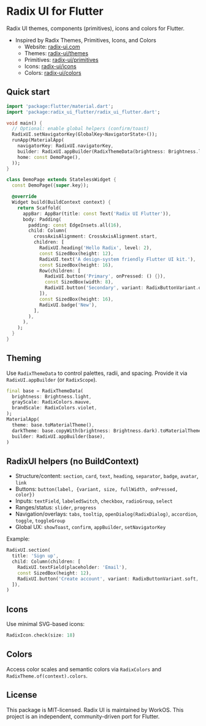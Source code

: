 # Radix UI for Flutter

Radix UI themes, components (primitives), icons and colors for Flutter.

- Inspired by Radix Themes, Primitives, Icons, and Colors
  - Website: [radix-ui.com](https://www.radix-ui.com/)
  - Themes: [radix-ui/themes](https://github.com/radix-ui/themes)
  - Primitives: [radix-ui/primitives](https://github.com/radix-ui/primitives)
  - Icons: [radix-ui/icons](https://github.com/radix-ui/icons)
  - Colors: [radix-ui/colors](https://github.com/radix-ui/colors)

## Quick start

```dart
import 'package:flutter/material.dart';
import 'package:radix_ui_flutter/radix_ui_flutter.dart';

void main() {
  // Optional: enable global helpers (confirm/toast)
  RadixUI.setNavigatorKey(GlobalKey<NavigatorState>());
  runApp(MaterialApp(
    navigatorKey: RadixUI.navigatorKey,
    builder: RadixUI.appBuilder(RadixThemeData(brightness: Brightness.light)),
    home: const DemoPage(),
  ));
}

class DemoPage extends StatelessWidget {
  const DemoPage({super.key});

  @override
  Widget build(BuildContext context) {
    return Scaffold(
      appBar: AppBar(title: const Text('Radix UI Flutter')),
      body: Padding(
        padding: const EdgeInsets.all(16),
        child: Column(
          crossAxisAlignment: CrossAxisAlignment.start,
          children: [
            RadixUI.heading('Hello Radix', level: 2),
            const SizedBox(height: 12),
            RadixUI.text('A design-system friendly Flutter UI kit.'),
            const SizedBox(height: 16),
            Row(children: [
              RadixUI.button('Primary', onPressed: () {}),
              const SizedBox(width: 8),
              RadixUI.button('Secondary', variant: RadixButtonVariant.outline, onPressed: () {}),
            ]),
            const SizedBox(height: 16),
            RadixUI.badge('New'),
          ],
        ),
      ),
    );
  }
}
```

## Theming

Use `RadixThemeData` to control palettes, radii, and spacing. Provide it via `RadixUI.appBuilder` (or `RadixScope`).

```dart
final base = RadixThemeData(
  brightness: Brightness.light,
  grayScale: RadixColors.mauve,
  brandScale: RadixColors.violet,
);
MaterialApp(
  theme: base.toMaterialTheme(),
  darkTheme: base.copyWith(brightness: Brightness.dark).toMaterialTheme(),
  builder: RadixUI.appBuilder(base),
)
```

## RadixUI helpers (no BuildContext)

- Structure/content: `section`, `card`, `text`, `heading`, `separator`, `badge`, `avatar`, `link`
- Buttons: `button(label, {variant, size, fullWidth, onPressed, color})`
- Inputs: `textField`, `labeledSwitch`, `checkbox`, `radioGroup`, `select`
- Ranges/status: `slider`, `progress`
- Navigation/overlays: `tabs`, `tooltip`, `openDialog(RadixDialog)`, `accordion`, `toggle`, `toggleGroup`
- Global UX: `showToast`, `confirm`, `appBuilder`, `setNavigatorKey`

Example:
```dart
RadixUI.section(
  title: 'Sign up',
  child: Column(children: [
    RadixUI.textField(placeholder: 'Email'),
    const SizedBox(height: 12),
    RadixUI.button('Create account', variant: RadixButtonVariant.soft, onPressed: () {}),
  ]),
)
```

## Icons

Use minimal SVG-based icons:

```dart
RadixIcon.check(size: 18)
```

## Colors

Access color scales and semantic colors via `RadixColors` and `RadixTheme.of(context).colors`.

## License

This package is MIT-licensed. Radix UI is maintained by WorkOS. This project is an independent, community-driven port for Flutter.
